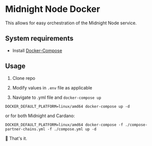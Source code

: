 # Midnight Node Docker

This allows for easy orchestration of the Midnight Node service.

## System requirements

- Install [Docker-Compose](https://docs.docker.com/compose/install/)

## Usage

1. Clone repo

3. Modify values in `.env` file as applicable 

2. Navigate to .yml file and `docker-compose up`

```shell
DOCKER_DEFAULT_PLATFORM=linux/amd64 docker-compose up -d
```

or for both Midnight and Cardano:

```shell
DOCKER_DEFAULT_PLATFORM=linux/amd64 docker-compose -f ./compose-partner-chains.yml -f ./compose.yml up -d
```

🚀 That's it.
